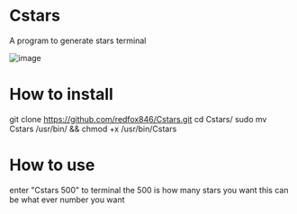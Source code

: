 # Cstars
A program to generate stars terminal

![image](https://user-images.githubusercontent.com/86576836/152907509-115b66f1-0f17-4b9d-8244-8e7bde2ec71a.png)

# How to install
git clone https://github.com/redfox846/Cstars.git
cd Cstars/
sudo mv Cstars /usr/bin/ && chmod +x /usr/bin/Cstars

# How to use
enter "Cstars 500" to terminal
the 500 is how many stars you want
this can be what ever number you want
